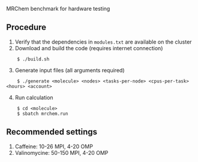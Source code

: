 MRChem benchmark for hardware testing

Procedure
---------

1) Verify that the dependencies in `modules.txt` are available on the cluster
2) Download and build the code (requires internet connection)

```
    $ ./build.sh
```
3) Generate input files (all arguments required)
```
    $ ./generate <molecule> <nodes> <tasks-per-node> <cpus-per-task> <hours> <account>
```
4) Run calculation
```
    $ cd <molecule>
    $ sbatch mrchem.run
```

Recommended settings
--------------------

1) Caffeine: 10-26 MPI, 4-20 OMP
2) Valinomycine: 50-150 MPI, 4-20 OMP
